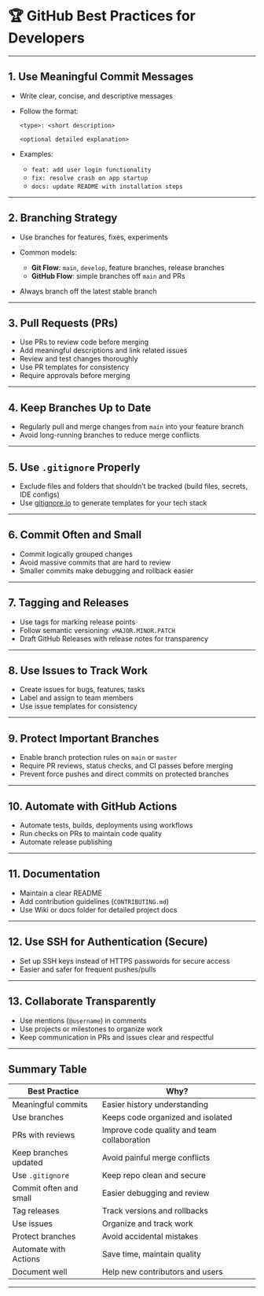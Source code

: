 # 🏆 GitHub Best Practices for Developers

---

## 1. Use Meaningful Commit Messages

* Write clear, concise, and descriptive messages
* Follow the format:

  ```
  <type>: <short description>

  <optional detailed explanation>
  ```
* Examples:

  * `feat: add user login functionality`
  * `fix: resolve crash on app startup`
  * `docs: update README with installation steps`

---

## 2. Branching Strategy

* Use branches for features, fixes, experiments
* Common models:

  * **Git Flow**: `main`, `develop`, feature branches, release branches
  * **GitHub Flow**: simple branches off `main` and PRs
* Always branch off the latest stable branch

---

## 3. Pull Requests (PRs)

* Use PRs to review code before merging
* Add meaningful descriptions and link related issues
* Review and test changes thoroughly
* Use PR templates for consistency
* Require approvals before merging

---

## 4. Keep Branches Up to Date

* Regularly pull and merge changes from `main` into your feature branch
* Avoid long-running branches to reduce merge conflicts

---

## 5. Use `.gitignore` Properly

* Exclude files and folders that shouldn’t be tracked (build files, secrets, IDE configs)
* Use [gitignore.io](https://gitignore.io) to generate templates for your tech stack

---

## 6. Commit Often and Small

* Commit logically grouped changes
* Avoid massive commits that are hard to review
* Smaller commits make debugging and rollback easier

---

## 7. Tagging and Releases

* Use tags for marking release points
* Follow semantic versioning: `vMAJOR.MINOR.PATCH`
* Draft GitHub Releases with release notes for transparency

---

## 8. Use Issues to Track Work

* Create issues for bugs, features, tasks
* Label and assign to team members
* Use issue templates for consistency

---

## 9. Protect Important Branches

* Enable branch protection rules on `main` or `master`
* Require PR reviews, status checks, and CI passes before merging
* Prevent force pushes and direct commits on protected branches

---

## 10. Automate with GitHub Actions

* Automate tests, builds, deployments using workflows
* Run checks on PRs to maintain code quality
* Automate release publishing

---

## 11. Documentation

* Maintain a clear README
* Add contribution guidelines (`CONTRIBUTING.md`)
* Use Wiki or docs folder for detailed project docs

---

## 12. Use SSH for Authentication (Secure)

* Set up SSH keys instead of HTTPS passwords for secure access
* Easier and safer for frequent pushes/pulls

---

## 13. Collaborate Transparently

* Use mentions (`@username`) in comments
* Use projects or milestones to organize work
* Keep communication in PRs and issues clear and respectful

---

## Summary Table

| Best Practice          | Why?                                        |
| ---------------------- | ------------------------------------------- |
| Meaningful commits     | Easier history understanding                |
| Use branches           | Keeps code organized and isolated           |
| PRs with reviews       | Improve code quality and team collaboration |
| Keep branches updated  | Avoid painful merge conflicts               |
| Use `.gitignore`       | Keep repo clean and secure                  |
| Commit often and small | Easier debugging and review                 |
| Tag releases           | Track versions and rollbacks                |
| Use issues             | Organize and track work                     |
| Protect branches       | Avoid accidental mistakes                   |
| Automate with Actions  | Save time, maintain quality                 |
| Document well          | Help new contributors and users             |

---
